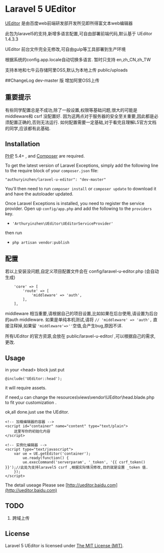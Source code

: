 Laravel 5  UEditor
=============

[UEditor](http://ueditor.baidu.com) 是由百度web前端研发部开发所见即所得富文本web编辑器

此包为laravel5的支持,新增多语言配置,可自由部署前端代码,默认基于 UEditor 1.4.3.3

UEditor 前台文件完全无修改,可自由gulp等工具部署到生产环境
 
根据系统的config.app.locale自动切换多语言. 暂时只支持 en,zh_CN,zh_TW

支持本地和七牛云存储阿里OSS,默认为本地上传 public/uploads

##ChangeLog
dev-master 版    增加阿里OSS上传

## 重要提示
有些同学配置总是不成功,除了一般设置,权限等基础问题,很大的可能是 middleware和 csrf 没配置好.
因为这两点对于服务器的安全至关重要,因此都是必须配置正确的,否则无法运行.
如何配置需要一定基础,对于看完且理解L5官方文档的同学,应该都有此基础.




## Installation

[PHP](https://php.net) 5.4+ , and [Composer](https://getcomposer.org) are required.

To get the latest version of Laravel Exceptions, simply add the following line to the require block of your `composer.json` file:

```
"authuryinzhen/laravel-u-editor": "dev-master"
```

You'll then need to run `composer install` or `composer update` to download it and have the autoloader updated.

Once Laravel Exceptions is installed, you need to register the service provider. Open up `config/app.php` and add the following to the `providers` key.

* `'Arthuryinzhen\UEditor\UEditorServiceProvider'`

then run 

* `php artisan vendor:publish`



## 配置

 若以上安装没问题,自定义项目配置文件会在 config/laravel-u-editor.php  (会自动生成)

        'core' => [
            'route' => [
                'middleware' => 'auth',
            ],
        ],
  middleware 相当重要,请根据自己的项目设置,比如如果在后台使用,请设置为后台的auth middleware.
  如果是单纯本机测试,请将 
  `// 'middleware' => 'auth',` 直接注释掉,如果留 `'middleware'=>''`空值,会产生bug,原因不详.
 
 所有UEditor 的官方资源,会放在 public/laravel-u-editor/ ,可以根据自己的需求,更改.


## Usage

in  your \<head>  block just put 

    @include('UEditor::head');
    
   it will require  assets.
   
   if need,u can change the resources\views\vendor\UEditor\head.blade.php
    to fit your customization .
    
   ok,all done.just use the UEditor.
   
   

    <!-- 加载编辑器的容器 -->
    <script id="container" name="content" type="text/plain">
        这里写你的初始化内容
    </script>

    <!-- 实例化编辑器 -->
    <script type="text/javascript">
        var ue = UE.getEditor('container');
            ue.ready(function() {
            ue.execCommand('serverparam', '_token', '{{ csrf_token() }}');//此处为支持laravel5 csrf ,根据实际情况修改,目的就是设置 _token 值.    
        });
    </script>






The detail useage Please see [http://ueditor.baidu.com](http://ueditor.baidu.com) 

## TODO

1. 跨域上传

 
## License

Laravel 5  UEditor is licensed under [The MIT License (MIT)](LICENSE).
